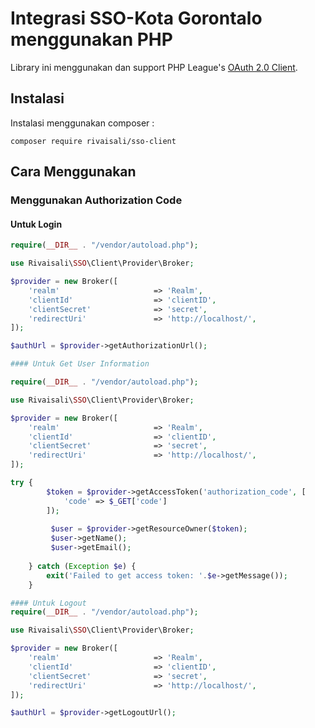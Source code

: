 # Integrasi SSO-Kota Gorontalo menggunakan PHP

Library ini menggunakan dan support PHP League's [OAuth 2.0 Client](https://github.com/thephpleague/oauth2-client).

## Instalasi

Instalasi menggunakan composer :

```
composer require rivaisali/sso-client
```

## Cara Menggunakan

### Menggunakan Authorization Code

#### Untuk Login

```php
require(__DIR__ . "/vendor/autoload.php");

use Rivaisali\SSO\Client\Provider\Broker;

$provider = new Broker([
    'realm'                     => 'Realm',
    'clientId'                  => 'clientID',
    'clientSecret'              => 'secret',
    'redirectUri'               => 'http://localhost/',
]);

$authUrl = $provider->getAuthorizationUrl();

#### Untuk Get User Information

require(__DIR__ . "/vendor/autoload.php");

use Rivaisali\SSO\Client\Provider\Broker;

$provider = new Broker([
    'realm'                     => 'Realm',
    'clientId'                  => 'clientID',
    'clientSecret'              => 'secret',
    'redirectUri'               => 'http://localhost/',
]);

try {
        $token = $provider->getAccessToken('authorization_code', [
            'code' => $_GET['code']
        ]);
        
         $user = $provider->getResourceOwner($token);
         $user->getName();
         $user->getEmail();
         
    } catch (Exception $e) {
        exit('Failed to get access token: '.$e->getMessage());
    }

#### Untuk Logout
require(__DIR__ . "/vendor/autoload.php");

use Rivaisali\SSO\Client\Provider\Broker;

$provider = new Broker([
    'realm'                     => 'Realm',
    'clientId'                  => 'clientID',
    'clientSecret'              => 'secret',
    'redirectUri'               => 'http://localhost/',
]);

$authUrl = $provider->getLogoutUrl();
